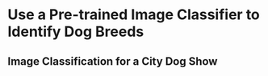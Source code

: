 # Use a Pre-trained Image Classifier to Identify Dog Breeds
## Image Classification for a City Dog Show